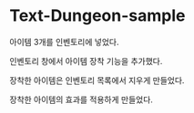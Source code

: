 # Text-Dungeon-sample
아이템 3개를 인벤토리에 넣었다.


인벤토리 창에서 아이템 장착 기능을 추가했다.


장착한 아이템은 인벤토리 목록에서 지우게 만들었다.


장착한 아이템의 효과를 적용하게 만들었다.
